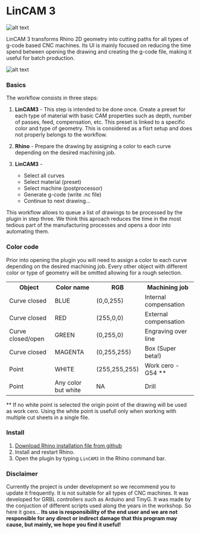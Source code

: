 # LinCAM 3

![alt text](https://raw.githubusercontent.com/dfmdmx/Rhino_LinCAM3/master/res/Icons/Logo/Rhino_LinCAM3_100.png)

LinCAM 3 transforms Rhino 2D geometry into cutting paths for all types of g-code based CNC machines. Its UI is mainly focused on reducing the time spend between opening the drawing and creating the g-code file, making it useful for batch production. 

![alt text](https://raw.githubusercontent.com/dfmdmx/Rhino_LinCAM3/master/screenshots/general_ui_sample.png)

### Basics

The workflow consists in three steps:

1. **LinCAM3** - This step is intended to be done once. Create a preset for each type of material with basic CAM properties such as depth, number of passes, feed, compensation, etc. This preset is linked to a specific color and type of geometry. This is considered as a fisrt setup and does not properly belongs to the workflow.

2. **Rhino** - Prepare the drawing by assigning a color to each curve depending on the desired machining job.

3. **LinCAM3** - 
   - Select all curves 
   - Select material (preset)
   - Select machine (postprocessor)
   - Generate g-code (write .nc file)
   - Continue to next drawing... 

This workflow allows to queue a list of drawings to be processed by the plugin in step three. We think this aproach reduces the time in the most tedious part of the manufacturing processes and opens a door into automating them.

### Color code

Prior into opening the plugin you will need to assign a color to each curve depending on the desired machining job. Every other object with different color or type of geometry will be omitted allowing for a rough selection.

 <table>
 <tbody><tr><th>Object</th><th>Color name</th><th>RGB</th><th>Machining job</th></tr><tr>
 </tr><tr><td>Curve closed</td><td>BLUE</td><td>(0,0,255)</td><td>Internal compensation</td></tr>
 <tr><td>Curve closed</td><td>RED</td><td>(255,0,0)</td><td>External compensation</td></tr>
 <tr><td>Curve closed/open</td><td>GREEN</td><td>(0,255,0)</td><td>Engraving over line</td></tr>
 <tr><td>Curve closed</td><td>MAGENTA</td><td>(0,255,255)</td><td>Box (Super beta!)</td></tr>
 <tr><td>Point</td><td>WHITE</td><td>(255,255,255)</td><td>Work cero - G54 **</td></tr>
 <tr><td>Point</td><td>Any color but white</td><td>NA</td><td>Drill</td></tr>
 </tbody>
 </table>
** If no white point is selected the origin point of the drawing will be used as work cero. Using the white point is usefull only when working with multiple cut sheets in a single file. 

### Install

 1. [Download Rhino installation file from github](https://github.com/dfmdmx/Rhino_LinCAM3/raw/master/LinCAM3.rhi)
 2. Install and restart Rhino.
 3. Open the plugin by typing `LinCAM3` in the Rhino command bar.

### Disclaimer

Currently the project is under development so we recommend you to update it frequently. It is not suitable for all types of CNC machines. It was developed for GRBL controllers such as Arduino and TinyG. It was made by the conjuction of different scripts used along the years in the workshop. So here it goes... **Its use is responsibility of the end user and we are not responsible for any direct or indirect damage that this program may cause, but mainly, we hope you find it useful!**
